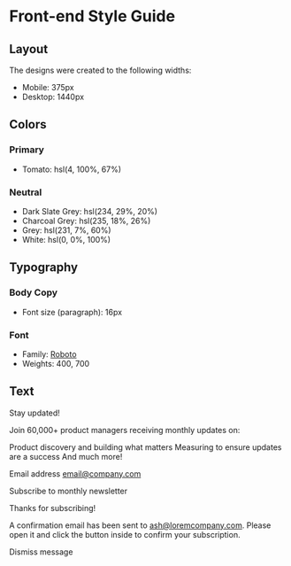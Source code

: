 # Front-end Style Guide

## Layout

The designs were created to the following widths:

- Mobile: 375px
- Desktop: 1440px

## Colors

### Primary

- Tomato: hsl(4, 100%, 67%)

### Neutral

- Dark Slate Grey: hsl(234, 29%, 20%)
- Charcoal Grey: hsl(235, 18%, 26%)
- Grey: hsl(231, 7%, 60%)
- White: hsl(0, 0%, 100%)

## Typography

### Body Copy

- Font size (paragraph): 16px

### Font

- Family: [Roboto](https://fonts.google.com/specimen/Roboto)
- Weights: 400, 700

## Text

  <!-- Sign-up form start -->

Stay updated!

Join 60,000+ product managers receiving monthly updates on:

Product discovery and building what matters
Measuring to ensure updates are a success
And much more!

Email address
email@company.com

Subscribe to monthly newsletter

  <!-- Sign-up form end -->

  <!-- Success message start -->

Thanks for subscribing!

A confirmation email has been sent to ash@loremcompany.com.
Please open it and click the button inside to confirm your subscription.

Dismiss message

  <!-- Success message end -->
